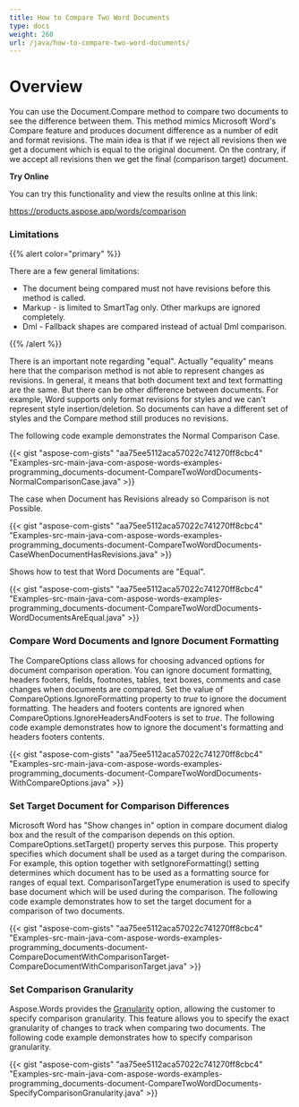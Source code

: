 ```yaml
---
title: How to Compare Two Word Documents
type: docs
weight: 260
url: /java/how-to-compare-two-word-documents/
---
```


# **Overview**
You can use the Document.Compare method to compare two documents to see the difference between them. This method mimics Microsoft Word's Compare feature and produces document difference as a number of edit and format revisions. The main idea is that if we reject all revisions then we get a document which is equal to the original document. On the contrary, if we accept all revisions then we get the final (comparison target) document.

**Try Online**

You can try this functionality and view the results online at this link:

<https://products.aspose.app/words/comparison>


### **Limitations**
{{% alert color="primary" %}} 

There are a few general limitations:

- The document being compared must not have revisions before this method is called.
- Markup - is limited to SmartTag only. Other markups are ignored completely.
- Dml - Fallback shapes are compared instead of actual Dml comparison.

{{% /alert %}} 

There is an important note regarding "equal". Actually "equality" means here that the comparison method is not able to represent changes as revisions. In general, it means that both document text and text formatting are the same. But there can be other difference between documents. For example, Word supports only format revisions for styles and we can't represent style insertion/deletion. So documents can have a different set of styles and the Compare method still produces no revisions.



The following code example demonstrates the Normal Comparison Case.

{{< gist "aspose-com-gists" "aa75ee5112aca57022c741270ff8cbc4" "Examples-src-main-java-com-aspose-words-examples-programming_documents-document-CompareTwoWordDocuments-NormalComparisonCase.java" >}}



The case when Document has Revisions already so Comparison is not Possible.

{{< gist "aspose-com-gists" "aa75ee5112aca57022c741270ff8cbc4" "Examples-src-main-java-com-aspose-words-examples-programming_documents-document-CompareTwoWordDocuments-CaseWhenDocumentHasRevisions.java" >}}



Shows how to test that Word Documents are "Equal".

{{< gist "aspose-com-gists" "aa75ee5112aca57022c741270ff8cbc4" "Examples-src-main-java-com-aspose-words-examples-programming_documents-document-CompareTwoWordDocuments-WordDocumentsAreEqual.java" >}}
### **Compare Word Documents and Ignore Document Formatting**
The CompareOptions class allows for choosing advanced options for document comparison operation. You can ignore document formatting, headers footers, fields, footnotes, tables, text boxes, comments and case changes when documents are compared. Set the value of CompareOptions.IgnoreFormatting property to *true* to ignore the document formatting. The headers and footers contents are ignored when CompareOptions.IgnoreHeadersAndFooters is set to *true*. The following code example demonstrates how to ignore the document's formatting and headers footers contents.

{{< gist "aspose-com-gists" "aa75ee5112aca57022c741270ff8cbc4" "Examples-src-main-java-com-aspose-words-examples-programming_documents-document-CompareTwoWordDocuments-WithCompareOptions.java" >}}
### **Set Target Document for Comparison Differences**
Microsoft Word has "Show changes in" option in compare document dialog box and the result of the comparison depends on this option. CompareOptions.setTarget() property serves this purpose. This property specifies which document shall be used as a target during the comparison. For example, this option together with setIgnoreFormatting() setting determines which document has to be used as a formatting source for ranges of equal text. ComparisonTargetType enumeration is used to specify base document which will be used during the comparison. The following code example demonstrates how to set the target document for a comparison of two documents. 

{{< gist "aspose-com-gists" "aa75ee5112aca57022c741270ff8cbc4" "Examples-src-main-java-com-aspose-words-examples-programming_documents-document-CompareDocumentWithComparisonTarget-CompareDocumentWithComparisonTarget.java" >}}
### **Set Comparison Granularity**
Aspose.Words provides the [Granularity](https://apireference.aspose.com/words/java/com.aspose.words/Granularity) option, allowing the customer to specify comparison granularity. This feature allows you to specify the exact granularity of changes to track when comparing two documents. The following code example demonstrates how to specify comparison granularity.

{{< gist "aspose-com-gists" "aa75ee5112aca57022c741270ff8cbc4" "Examples-src-main-java-com-aspose-words-examples-programming_documents-document-CompareTwoWordDocuments-SpecifyComparisonGranularity.java" >}}
